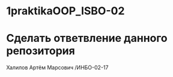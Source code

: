 # 1praktikaOOP_ISBO-02
# Сделать ответвление данного репозитория
Халилов Артём Марсович /ИНБО-02-17
